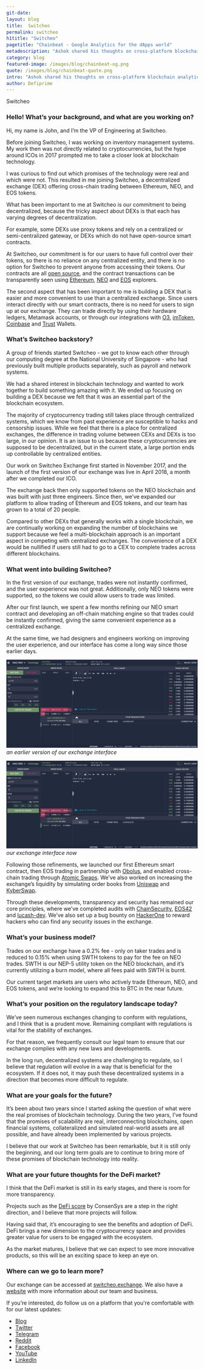 ```yaml
---
git-date:
layout: blog
title:  Switcheo
permalink: switcheo
h1title: "Switcheo"
pagetitle: "Chainbeat - Google Analytics for the dApps world"
metadescription: "Ashok shared his thoughts on cross-platform blockchain analytics, and challenges Chainbeat team faced while building Google Analytics for the dApps world"
category: blog
featured-image: /images/blog/chainbeat-og.png
quote: /images/blog/chainbeat-quote.png
intro: "Ashok shared his thoughts on cross-platform blockchain analytics, and challenges Chainbeat team faced while building Google Analytics for the dApps world"
author: Defiprime
---
```

Switcheo

### Hello! What’s your background, and what are you working on?

Hi, my name is John, and I’m the VP of Engineering at Switcheo.

Before joining Switcheo, I was working on inventory management systems. My work then was not directly related to cryptocurrencies, but the hype around ICOs in 2017 prompted me to take a closer look at blockchain technology.

I was curious to find out which promises of the technology were real and which were not. This resulted in me joining Switcheo, a decentralized exchange (DEX) offering cross-chain trading between Ethereum, NEO, and EOS tokens.

What has been important to me at Switcheo is our commitment to being decentralized, because the tricky aspect about DEXs is that each has varying degrees of decentralization.

For example, some DEXs use proxy tokens and rely on a centralized or semi-centralized gateway, or DEXs which do not have open-source smart contracts.

At Switcheo, our commitment is for our users to have full control over their tokens, so there is no reliance on any centralized entity, and there is no option for Switcheo to prevent anyone from accessing their tokens. Our contracts are all [open source](https://github.com/Switcheo), and the contract transactions can be transparently seen using [Ethereum](https://etherscan.io/address/0x7ee7ca6e75de79e618e88bdf80d0b1db136b22d0), [NEO](https://neoscan.io/address/AbArunq3PGYmQv4xhduTKva7r2ppUqeaDi) and [EOS](https://bloks.io/account/pwrdbyobolus) explorers.

The second aspect that has been important to me is building a DEX that is easier and more convenient to use than a centralized exchange. Since users interact directly with our smart contracts, there is no need for users to sign up at our exchange. They can trade directly by using their hardware ledgers, Metamask accounts, or through our integrations with [O3](https://o3.network), [imToken](https://token.im), [Coinbase](https://wallet.coinbase.com) and [Trust](https://trustwallet.com) Wallets.


### What’s Switcheo backstory?

A group of friends started Switcheo - we got to know each other through our computing degree at the National University of Singapore - who had previously built multiple products separately, such as payroll and network systems.

We had a shared interest in blockchain technology and wanted to work together to build something amazing with it. We ended up focusing on building a DEX because we felt that it was an essential part of the blockchain ecosystem.

The majority of cryptocurrency trading still takes place through centralized systems, which we know from past experience are susceptible to hacks and censorship issues. While we feel that there is a place for centralized exchanges, the difference in trading volume between CEXs and DEXs is too large, in our opinion. It is an issue to us because these cryptocurrencies are supposed to be decentralized, but in the current state, a large portion ends up controllable by centralized entities.

Our work on Switcheo Exchange first started in November 2017, and the launch of the first version of our exchange was live in April 2018, a month after we completed our ICO.

The exchange back then only supported tokens on the NEO blockchain and was built with just three engineers. Since then, we’ve expanded our platform to allow trading of Ethereum and EOS tokens, and our team has grown to a total of 20 people.

Compared to other DEXs that generally works with a single blockchain, we are continually working on expanding the number of blockchains we support because we feel a multi-blockchain approach is an important aspect in competing with centralized exchanges. The convenience of a DEX would be nullified if users still had to go to a CEX to complete trades across different blockchains.

### What went into building Switcheo?

In the first version of our exchange, trades were not instantly confirmed, and the user experience was not great. Additionally, only NEO tokens were supported, so the tokens we could allow users to trade was limited.

After our first launch, we spent a few months refining our NEO smart contract and developing an off-chain matching engine so that trades could be instantly confirmed, giving the same convenient experience as a centralized exchange.

At the same time, we had designers and engineers working on improving the user experience, and our interface has come a long way since those earlier days.

![](/images/blog/image2.png)
_an earlier version of our exchange interface_

![](/images/blog/image2.png)
_our exchange interface now_

Following those refinements, we launched our first Ethereum smart contract, then EOS trading in partnership with [Obolus](https://www.obolus.com/), and enabled cross-chain trading through [Atomic Swaps](https://blog.switcheo.network/switcheo-discovery-how-atomic-swaps-work/?utm_source=defiprime). We’ve also worked on increasing the exchange’s liquidity by simulating order books from [Uniswap](https://uniswap.io) and [KyberSwap](https://www.kyberswap.com/).

Through these developments, transparency and security has remained our core principles, where we’ve completed audits with [ChainSecurity](https://medium.com/chainsecurity/chainsecurity-has-completed-a-security-audit-of-the-switcheo-project-7df618385bdf), [EOS42](https://steemit.com/blockchain/@obolus/eos42-audits-and-verifies-the-security-of-the-obolus-smart-contract-powering-switcheo-exchange) and [lucash-dev](https://medium.com/switcheo/switcheo-jasper-our-ethereum-contract-upgrade-baae65fb8a73). We’ve also set up a bug bounty on [HackerOne](https://hackerone.com/switcheo_network) to reward hackers who can find any security issues in the exchange.


### What’s your business model?

Trades on our exchange have a 0.2% fee - only on taker trades and is reduced to 0.15% when using SWTH tokens to pay for the fee on NEO trades. SWTH is our NEP-5 utility token on the NEO blockchain, and it’s currently utilizing a burn model, where all fees paid with SWTH is burnt.

Our current target markets are users who actively trade Ethereum, NEO, and EOS tokens, and we’re looking to expand this to BTC in the near future.


### What’s your position on the regulatory landscape today?

We’ve seen numerous exchanges changing to conform with regulations, and I think that is a prudent move. Remaining compliant with regulations is vital for the stability of exchanges.

For that reason, we frequently consult our legal team to ensure that our exchange complies with any new laws and developments.

In the long run, decentralized systems are challenging to regulate, so I believe that regulation will evolve in a way that is beneficial for the ecosystem. If it does not, it may push these decentralized systems in a direction that becomes more difficult to regulate.


### What are your goals for the future?

It’s been about two years since I started asking the question of what were the real promises of blockchain technology. During the two years, I’ve found that the promises of scalability are real, interconnecting blockchains, open financial systems, collateralized and simulated real-world assets are all possible, and have already been implemented by various projects.

I believe that our work at Switcheo has been remarkable, but it is still only the beginning, and our long term goals are to continue to bring more of these promises of blockchain technology into reality.

### What are your future thoughts for the DeFi market?

I think that the DeFi market is still in its early stages, and there is room for more transparency.

Projects such as the [DeFi score](https://media.consensys.net/introducing-the-defi-score-an-open-source-methodology-to-evaluate-code-and-financial-risk-in-defi-6c8616de791c) by ConsenSys are a step in the right direction, and I believe that more projects will follow.

Having said that, it’s encouraging to see the benefits and adoption of DeFi. DeFi brings a new dimension to the cryptocurrency space and provides greater value for users to be engaged with the ecosystem.

As the market matures, I believe that we can expect to see more innovative products, so this will be an exciting space to keep an eye on.

### Where can we go to learn more?

Our exchange can be accessed at [switcheo.exchange](https://switcheo.exchange/markets/SWTH_NEO?utm_source=defiprime). We also have a [website](https://switcheo.network/?utm_source=defiprime) with more information about our team and business.

If you’re interested, do follow us on a platform that you're comfortable with for our latest updates:

*   [Blog](https://blog.switcheo.network/?utm_source=defiprime&utm_campaign=johns-interview)
*   [Twitter](https://twitter.com/SwitcheoNetwork)
*   [Telegram](https://t.me/switcheo)
*   [Reddit](https://reddit.com/r/Switcheo)
*   [Facebook](https://www.facebook.com/SwitcheoExchange)
*   [YouTube](https://www.youtube.com/c/SwitcheoNetwork)
*   [LinkedIn](https://www.linkedin.com/company/switcheonetwork)
